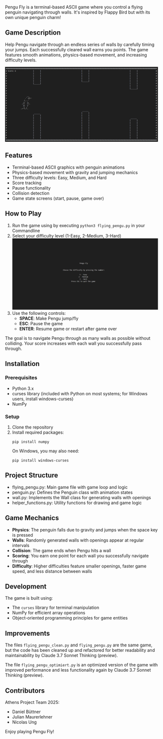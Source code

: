 Pengu Fly is a terminal-based ASCII game where you control a flying penguin navigating through walls. It's inspired by Flappy Bird but with its own unique penguin charm!

## Game Description

Help Pengu navigate through an endless series of walls by carefully timing your jumps. Each successfully cleared wall earns you points. The game features smooth animations, physics-based movement, and increasing difficulty levels.

![alt text](PICs/gameplay.png)

## Features

- Terminal-based ASCII graphics with penguin animations
- Physics-based movement with gravity and jumping mechanics
- Three difficulty levels: Easy, Medium, and Hard
- Score tracking
- Pause functionality
- Collision detection
- Game state screens (start, pause, game over)

## How to Play

1. Run the game using by executing `python3 flying_pengu.py` in your Commandline
2. Select your difficulty level (1-Easy, 2-Medium, 3-Hard)
![alt text](PICs/main_menu.png)
3. Use the following controls:
   - **SPACE**: Make Pengu jump/fly
   - **ESC**: Pause the game
   - **ENTER**: Resume game or restart after game over

The goal is to navigate Pengu through as many walls as possible without colliding. Your score increases with each wall you successfully pass through.

## Installation

### Prerequisites
- Python 3.x
- curses library (included with Python on most systems; for Windows users, install windows-curses)
- NumPy

### Setup
1. Clone the repository
2. Install required packages:
   ```
   pip install numpy
   ```
   On Windows, you may also need:
   ```
   pip install windows-curses
   ```

## Project Structure

- flying_pengu.py: Main game file with game loop and logic
- penguin.py: Defines the Penguin class with animation states
- wall.py: Implements the Wall class for generating walls with openings
- helper_functions.py: Utility functions for drawing and game logic

## Game Mechanics

- **Physics**: The penguin falls due to gravity and jumps when the space key is pressed
- **Walls**: Randomly generated walls with openings appear at regular intervals
- **Collision**: The game ends when Pengu hits a wall
- **Scoring**: You earn one point for each wall you successfully navigate through
- **Difficulty**: Higher difficulties feature smaller openings, faster game speed, and less distance between walls

## Development

The game is built using:
- The `curses` library for terminal manipulation
- NumPy for efficient array operations
- Object-oriented programming principles for game entities

## Improvements

The files `flying_pengu_clean.py` and `flying_pengu.py` are the same game, but the code has been cleaned up and refactored for better readability and maintainability by Claude 3.7 Sonnet Thinking (preview).

The file `flying_pengu_optimiert.py` is an optimized version of the game with improved performance and less functionality again by Claude 3.7 Sonnet Thinking (preview).


## Contributors

Athens Project Team 2025:
- Daniel Büttner
- Julian Maurerlehner
- Nicolas Ung


Enjoy playing Pengu Fly!
